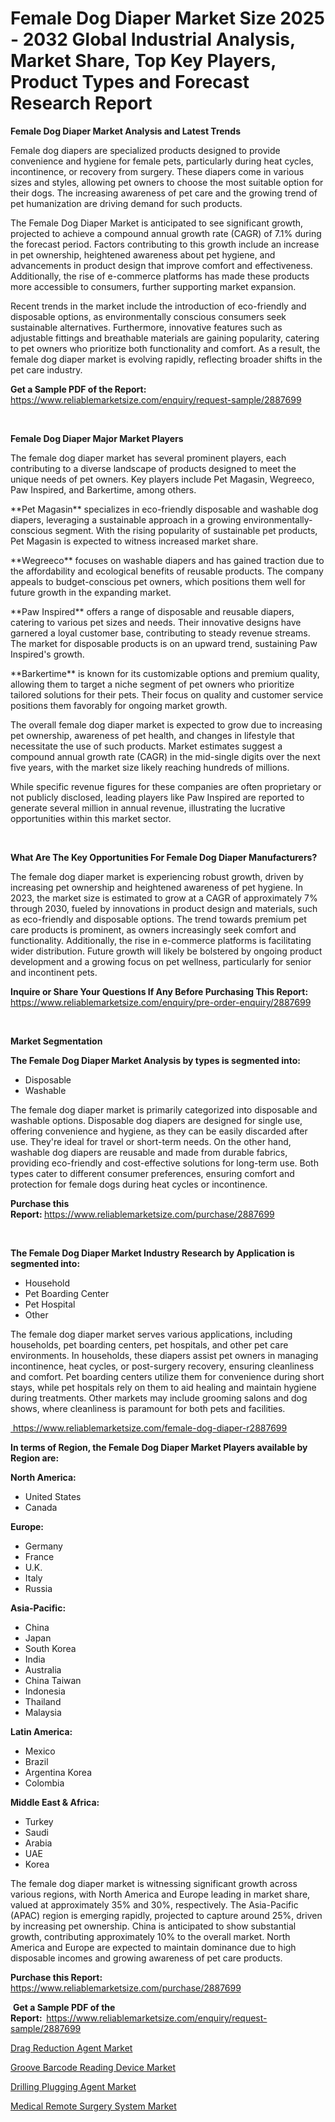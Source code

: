 <p><h1>Female Dog Diaper Market Size 2025 - 2032 Global Industrial Analysis, Market Share, Top Key Players, Product Types and Forecast Research Report</h1></p><p><strong>Female Dog Diaper Market Analysis and Latest Trends</strong></p>
<p><p>Female dog diapers are specialized products designed to provide convenience and hygiene for female pets, particularly during heat cycles, incontinence, or recovery from surgery. These diapers come in various sizes and styles, allowing pet owners to choose the most suitable option for their dogs. The increasing awareness of pet care and the growing trend of pet humanization are driving demand for such products.</p><p>The Female Dog Diaper Market is anticipated to see significant growth, projected to achieve a compound annual growth rate (CAGR) of 7.1% during the forecast period. Factors contributing to this growth include an increase in pet ownership, heightened awareness about pet hygiene, and advancements in product design that improve comfort and effectiveness. Additionally, the rise of e-commerce platforms has made these products more accessible to consumers, further supporting market expansion.</p><p>Recent trends in the market include the introduction of eco-friendly and disposable options, as environmentally conscious consumers seek sustainable alternatives. Furthermore, innovative features such as adjustable fittings and breathable materials are gaining popularity, catering to pet owners who prioritize both functionality and comfort. As a result, the female dog diaper market is evolving rapidly, reflecting broader shifts in the pet care industry.</p></p>
<p><strong>Get a Sample PDF of the Report:&nbsp;</strong> <a href="https://www.reliablemarketsize.com/enquiry/request-sample/2887699?utm_campaign=2003&utm_medium=2&utm_source=Github&utm_content=ia&utm_term=14032025&utm_id=female-dog-diaper">https://www.reliablemarketsize.com/enquiry/request-sample/2887699</a></p>
<p>&nbsp;</p>
<p><strong>Female Dog Diaper Major Market Players</strong></p>
<p><p>The female dog diaper market has several prominent players, each contributing to a diverse landscape of products designed to meet the unique needs of pet owners. Key players include Pet Magasin, Wegreeco, Paw Inspired, and Barkertime, among others. </p><p>**Pet Magasin** specializes in eco-friendly disposable and washable dog diapers, leveraging a sustainable approach in a growing environmentally-conscious segment. With the rising popularity of sustainable pet products, Pet Magasin is expected to witness increased market share.</p><p>**Wegreeco** focuses on washable diapers and has gained traction due to the affordability and ecological benefits of reusable products. The company appeals to budget-conscious pet owners, which positions them well for future growth in the expanding market.</p><p>**Paw Inspired** offers a range of disposable and reusable diapers, catering to various pet sizes and needs. Their innovative designs have garnered a loyal customer base, contributing to steady revenue streams. The market for disposable products is on an upward trend, sustaining Paw Inspired's growth.</p><p>**Barkertime** is known for its customizable options and premium quality, allowing them to target a niche segment of pet owners who prioritize tailored solutions for their pets. Their focus on quality and customer service positions them favorably for ongoing market growth.</p><p>The overall female dog diaper market is expected to grow due to increasing pet ownership, awareness of pet health, and changes in lifestyle that necessitate the use of such products. Market estimates suggest a compound annual growth rate (CAGR) in the mid-single digits over the next five years, with the market size likely reaching hundreds of millions.</p><p>While specific revenue figures for these companies are often proprietary or not publicly disclosed, leading players like Paw Inspired are reported to generate several million in annual revenue, illustrating the lucrative opportunities within this market sector.</p></p>
<p>&nbsp;</p>
<p><strong>What Are The Key Opportunities For Female Dog Diaper Manufacturers?</strong></p>
<p><p>The female dog diaper market is experiencing robust growth, driven by increasing pet ownership and heightened awareness of pet hygiene. In 2023, the market size is estimated to grow at a CAGR of approximately 7% through 2030, fueled by innovations in product design and materials, such as eco-friendly and disposable options. The trend towards premium pet care products is prominent, as owners increasingly seek comfort and functionality. Additionally, the rise in e-commerce platforms is facilitating wider distribution. Future growth will likely be bolstered by ongoing product development and a growing focus on pet wellness, particularly for senior and incontinent pets.</p></p>
<p><strong>Inquire or Share Your Questions If Any Before Purchasing This Report:</strong> <a href="https://www.reliablemarketsize.com/enquiry/pre-order-enquiry/2887699?utm_campaign=2003&utm_medium=2&utm_source=Github&utm_content=ia&utm_term=14032025&utm_id=female-dog-diaper">https://www.reliablemarketsize.com/enquiry/pre-order-enquiry/2887699</a></p>
<p>&nbsp;</p>
<p><strong>Market Segmentation</strong></p>
<p><strong>The Female Dog Diaper Market Analysis by types is segmented into:</strong></p>
<p><ul><li>Disposable</li><li>Washable</li></ul></p>
<p><p>The female dog diaper market is primarily categorized into disposable and washable options. Disposable dog diapers are designed for single use, offering convenience and hygiene, as they can be easily discarded after use. They're ideal for travel or short-term needs. On the other hand, washable dog diapers are reusable and made from durable fabrics, providing eco-friendly and cost-effective solutions for long-term use. Both types cater to different consumer preferences, ensuring comfort and protection for female dogs during heat cycles or incontinence.</p></p>
<p><strong>Purchase this Report:&nbsp;</strong><a href="https://www.reliablemarketsize.com/purchase/2887699?utm_campaign=2003&utm_medium=2&utm_source=Github&utm_content=ia&utm_term=14032025&utm_id=female-dog-diaper">https://www.reliablemarketsize.com/purchase/2887699</a></p>
<p>&nbsp;</p>
<p><strong>The Female Dog Diaper Market Industry Research by Application is segmented into:</strong></p>
<p><ul><li>Household</li><li>Pet Boarding Center</li><li>Pet Hospital</li><li>Other</li></ul></p>
<p><p>The female dog diaper market serves various applications, including households, pet boarding centers, pet hospitals, and other pet care environments. In households, these diapers assist pet owners in managing incontinence, heat cycles, or post-surgery recovery, ensuring cleanliness and comfort. Pet boarding centers utilize them for convenience during short stays, while pet hospitals rely on them to aid healing and maintain hygiene during treatments. Other markets may include grooming salons and dog shows, where cleanliness is paramount for both pets and facilities.</p></p>
<p><a href="https://www.reliablemarketsize.com/female-dog-diaper-r2887699?utm_campaign=2003&utm_medium=2&utm_source=Github&utm_content=ia&utm_term=14032025&utm_id=female-dog-diaper">&nbsp;https://www.reliablemarketsize.com/female-dog-diaper-r2887699</a></p>
<p><strong>In terms of Region, the Female Dog Diaper Market Players available by Region are:</strong></p>
<p>
    <p> <strong> North America: </strong>
        <ul>
            <li>United States</li>
            <li>Canada</li>
        </ul>
        </p> 
    <p> <strong> Europe: </strong>
        <ul>
            <li>Germany</li>
            <li>France</li>
            <li>U.K.</li>
            <li>Italy</li>
            <li>Russia</li>
        </ul>
        </p> 
    <p> <strong> Asia-Pacific: </strong>
        <ul>
            <li>China</li>
            <li>Japan</li>
            <li>South Korea</li>
            <li>India</li>
            <li>Australia</li>
            <li>China Taiwan</li>
            <li>Indonesia</li>
            <li>Thailand</li>
            <li>Malaysia</li>
        </ul>
        </p> 
    <p> <strong> Latin America: </strong>
        <ul>
            <li>Mexico</li>
            <li>Brazil</li>
            <li>Argentina Korea</li>
            <li>Colombia</li>
        </ul>
        </p> 
    <p> <strong> Middle East & Africa: </strong>
        <ul>
            <li>Turkey</li>
            <li>Saudi</li>
            <li>Arabia</li>
            <li>UAE</li>
            <li>Korea</li>
        </ul>
    </p>
    </p>
<p><p>The female dog diaper market is witnessing significant growth across various regions, with North America and Europe leading in market share, valued at approximately 35% and 30%, respectively. The Asia-Pacific (APAC) region is emerging rapidly, projected to capture around 25%, driven by increasing pet ownership. China is anticipated to show substantial growth, contributing approximately 10% to the overall market. North America and Europe are expected to maintain dominance due to high disposable incomes and growing awareness of pet care products.</p></p>
<p><strong>Purchase this Report: </strong><a href="https://www.reliablemarketsize.com/purchase/2887699?utm_campaign=2003&utm_medium=2&utm_source=Github&utm_content=ia&utm_term=14032025&utm_id=female-dog-diaper">https://www.reliablemarketsize.com/purchase/2887699</a></p>
<p>&nbsp;<strong>Get a Sample PDF of the Report:&nbsp;&nbsp;</strong><a href="https://www.reliablemarketsize.com/enquiry/request-sample/2887699?utm_campaign=2003&utm_medium=2&utm_source=Github&utm_content=ia&utm_term=14032025&utm_id=female-dog-diaper">https://www.reliablemarketsize.com/enquiry/request-sample/2887699</a></p>
<p><strong></strong></p>
<p><p><a href="https://github.com/parthplagaf6/Market-Research-Report-List-1/blob/main/drag-reduction-agent-market.md?utm_campaign=2003&utm_medium=2&utm_source=Github&utm_content=ia&utm_term=14032025&utm_id=female-dog-diaper">Drag Reduction Agent Market</a></p><p><a href="https://github.com/tandyorandby/Market-Research-Report-List-1/blob/main/groove-barcode-reading-device-market.md?utm_campaign=2003&utm_medium=2&utm_source=Github&utm_content=ia&utm_term=14032025&utm_id=female-dog-diaper">Groove Barcode Reading Device Market</a></p><p><a href="https://github.com/gulaimolin/Market-Research-Report-List-7/blob/main/drilling-plugging-agent-market.md?utm_campaign=2003&utm_medium=2&utm_source=Github&utm_content=ia&utm_term=14032025&utm_id=female-dog-diaper">Drilling Plugging Agent Market</a></p><p><a href="https://github.com/janskudiony/Market-Research-Report-List-1/blob/main/medical-remote-surgery-system-market.md?utm_campaign=2003&utm_medium=2&utm_source=Github&utm_content=ia&utm_term=14032025&utm_id=female-dog-diaper">Medical Remote Surgery System Market</a></p></p>